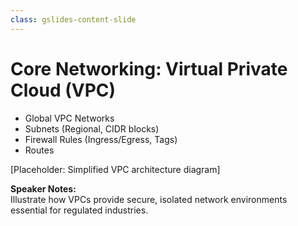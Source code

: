 ```yaml
---
class: gslides-content-slide
---
```


# Core Networking: Virtual Private Cloud (VPC)

- Global VPC Networks
- Subnets (Regional, CIDR blocks)
- Firewall Rules (Ingress/Egress, Tags)
- Routes

[Placeholder: Simplified VPC architecture diagram]

**Speaker Notes:**  
Illustrate how VPCs provide secure, isolated network environments essential for regulated industries.
